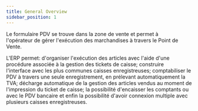 ```yaml
---
title: General Overview
sidebar_position: 1
---
```


Le formulaire PDV se trouve dans la zone de vente et permet à l'opérateur de gérer l'exécution des marchandises à travers le Point de Vente.

L'ERP permet: d'organiser l'exécution des articles avec l'aide d'une procédure associée à la gestion des tickets de caisse; construire l'interface avec les plus communes caisses enregistreuses; comptabiliser le PDV à travers une seule enregistrement, en prélevant automatiquement la TVA; décharge automatique de la gestion des articles vendus au moment de l'impression du ticket de caisse; la possibilité d'encaisser les comptants ou avec le PDV bancaire et enfin la possibilité d'avoir connexion multiple avec plusieurs caisses enregistreuses.






